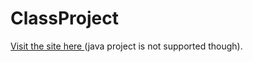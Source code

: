 # ClassProject
<a href="https://padoura.github.io/ClassProject/"> Visit the site here </a>  (java project is not supported though).

